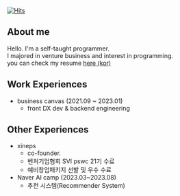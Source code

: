 [![Hits](https://hits.seeyoufarm.com/api/count/incr/badge.svg?url=https%3A%2F%2Fgithub.com%2FDarrenKwonDev)](https://hits.seeyoufarm.com)  

<!--
# [![Top Langs](https://github-readme-stats.vercel.app/api/top-langs/?username=DarrenKwonDev&layout=compact)](https://github.com/DarrenKwonDev)  
-->

## About me

Hello. I'm a self-taught programmer.  
I majored in venture business and interest in programming.  
you can check my resume [here (kor) ](https://github.com/DarrenKwonDev/resume/blob/master/%EA%B6%8C%EC%88%98%ED%9B%88.korean.resume.pdf)

## Work Experiences

- business canvas (2021.09 ~ 2023.01)
  - front DX dev & backend engineering

## Other Experiences

- xineps
  - co-founder.
  - 벤처기업협회 SVI pswc 21기 수료  
  - 예비창업패키지 선발 및 우수 수료   
- Naver AI camp (2023.03~2023.08)
  - 추천 시스템(Recommender System)
